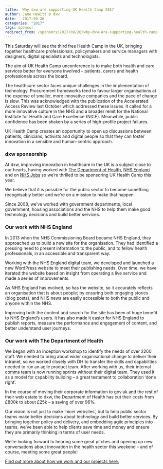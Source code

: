 ```yaml
---
title:  Why dxw are supporting UK Health Camp 2017
author: Jane Hewitt @ dxw
date:   2017-09-26
categories: "2017"
tags: sponsor
redirect_from: /sponsors/2017/09/26/why-dxw-are-supporting-health-camp.html
---
```

This Saturday will see the third free Health Camp in the UK, bringing together healthcare professionals, policymakers and service managers with designers, digital specialists and technologists.

The aim of UK Health Camp unconference is to make both health and care services better for everyone involved – patients, carers and health professionals across the board.

The healthcare sector faces unique challenges in the implementation of technology. Procurement frameworks tend to favour larger organisations at the expense of smaller, more innovative companies and the pace of change is slow. This was acknowledged with the publication of the Accelerated Access Review last October which addressed these issues. It called for a more innovative culture in the NHS and a broader remit for the National Institute for Health and Care Excellence (NICE). Meanwhile, public confidence has been shaken by a series of high-profile project failures.

UK Health Camp creates an opportunity to open up discussions between patients, clinicians, activists and digital people so that they can foster innovation in a sensible and human-centric approach.

### dxw sponsorship

At dxw, improving innovation in healthcare in the UK is a subject close to our hearts, having worked with [The Department of Health](https://www.dxw.com/case-studies/department-of-health-intranet/), [NHS England](https://www.dxw.com/2017/06/its-london-tech-week-take-a-look-at-how-weve-been-improving-the-nhs-england-site/) and on [NHS Jobs](https://www.dxw.com/case-studies/nhs-jobs/) so we’re thrilled to be sponsoring UK Health Camp this year.

We believe that it is possible for the public sector to become something recognisably better and we’re on a mission to make that happen.

Since 2008, we’ve worked with government departments, local government, housing associations and the NHS to help them make good technology decisions and build better services.

### Our work with NHS England

In 2013 when the NHS Commissioning Board became NHS England, they approached us to build a new site for the organisation. They had identified a pressing need to present information to the public, and to fellow health professionals, in an accessible and transparent way.

Working with the NHS England digital team, we developed and launched a new WordPress website to meet their publishing needs. Over time, we have iterated the website based on insight from operating a live service and made a series of improvements.

As NHS England has evolved, so has the website, so it accurately reflects an organisation that is about people; by ensuring both engaging stories (blog posts), and NHS news are easily accessible to both the public and anyone within the NHS.

Improving both the content and search for the site has been of huge benefit to NHS England’s users. It has also made it easier for NHS England to publish reports, measure the performance and engagement of content, and better understand user journeys.

### Our work with The Department of Health

We began with an inception workshop to identify the needs of over 2200 staff. We needed to bring about wider organisational change to deliver their intranet, so we worked closely with DH to transfer the skills and capabilities needed to run an agile product team. After working with us, their internal comms team is now running sprints without their digital team. They used it as a model for capability building – a great testament to collaboration ‘done right’.

In the course of moving their corporate information to gov.uk and the rest of their web estate to dxw, the Department of Health has cut their costs from £800k to about £25k – a saving of over 96%.

Our vision is not just to make ‘nicer websites’, but to help public sector teams make better decisions about technology and build better services.  By bringing together policy and delivery, and embedding agile principles into teams, we’ve been able to help clients save time and money and ensure they are primarily thinking in terms of user needs.

We’re looking forward to hearing some great pitches and opening up new conversations about innovation in the health sector this weekend – and of course, meeting some great people!

[Find out more about how we work and our projects here.](https://www.dxw.com/our-story/)
